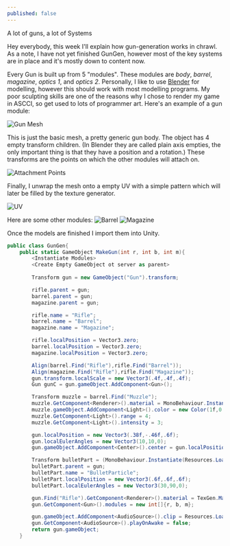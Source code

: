 ```yaml
---
published: false
---
```


A lot of guns, a lot of Systems

<!--excerpt-->

Hey everybody, this week I'll explain how gun-generation works in chrawl. As a note, I have not yet finished GunGen, however most of the key systems are in place and it's mostly down to content now.

Every Gun is built up from 5 "modules". These modules are *body*, *barrel*, *magazine*, *optics 1*, and *optics 2*. Personally, I like to use [Blender](http://www.blender.org) for modelling, however this should work with most modelling programs. My poor sculpting skills are one of the reasons why I chose to render my game in ASCCI, so get used to lots of programmer art. Here's an example of a gun module:

![Gun Mesh]()

This is just the basic mesh, a pretty generic gun body. The object has 4 empty transform children. (In Blender they are called plain axis empties, the only important thing is that they have a position and a rotation.) These transforms are the points on which the other modules will attach on. 

![Attachment Points]()

Finally, I unwrap the mesh onto a empty UV with a simple pattern which will later be filled by the texture generator. 

![UV]()

Here are some other modules:
![Barrel]()
![Magazine]()

Once the models are finished I import them into Unity. 
```c#
public class GunGen{
	public static GameObject MakeGun(int r, int b, int m){
		<Instantiate Modules>
		<Create Empty GameObject ot server as parent>
        
		Transform gun = new GameObject("Gun").transform;

		rifle.parent = gun;
		barrel.parent = gun;
		magazine.parent = gun;

		rifle.name = "Rifle";
		barrel.name = "Barrel";
		magazine.name = "Magazine";

		rifle.localPosition = Vector3.zero;
		barrel.localPosition = Vector3.zero;
		magazine.localPosition = Vector3.zero;

		Align(barrel.Find("Rifle"),rifle.Find("Barrel"));
		Align(magazine.Find("Rifle"),rifle.Find("Magazine"));
		gun.transform.localScale = new Vector3(.4f,.4f,.4f);
		Gun gunC = gun.gameObject.AddComponent<Gun>();

		Transform muzzle = barrel.Find("Muzzle");
		muzzle.GetComponent<Renderer>().material = MonoBehaviour.Instantiate(Resources.Load("Materials/Meshes/MuzzleFlash")) as Material;
		muzzle.gameObject.AddComponent<Light>().color = new Color(1f,0.55f, 0.02f);
		muzzle.GetComponent<Light>().range = 4;
		muzzle.GetComponent<Light>().intensity = 3;

		gun.localPosition = new Vector3(.38f,-.46f,.6f);
		gun.localEulerAngles = new Vector3(10,10,0);
		gun.gameObject.AddComponent<Center>().center = gun.localPosition;

		Transform bulletPart = (MonoBehaviour.Instantiate(Resources.Load("Prefabs/Misc/BulletParticle")) as GameObject).transform;
		bulletPart.parent = gun;
		bulletPart.name = "BulletParticle";
		bulletPart.localPosition = new Vector3(.6f,.6f,.6f);
		bulletPart.localEulerAngles = new Vector3(30,90,0);

		gun.Find("Rifle").GetComponent<Renderer>().material = TexGen.MakeMaterial();
		gun.GetComponent<Gun>().modules = new int[]{r, b, m};

		gun.gameObject.AddComponent<AudioSource>().clip = Resources.Load("Audio/Shot") as AudioClip;
		gun.GetComponent<AudioSource>().playOnAwake = false;
		return gun.gameObject;
	}	
```
